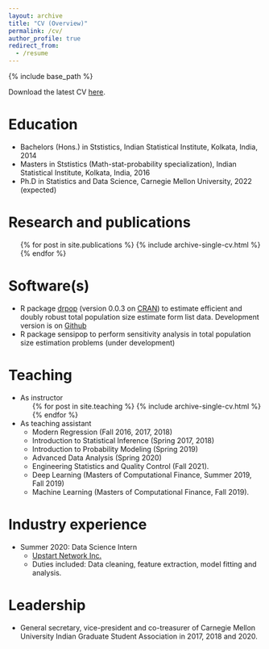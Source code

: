 ```yaml
---
layout: archive
title: "CV (Overview)"
permalink: /cv/
author_profile: true
redirect_from:
  - /resume
---
```


{% include base_path %}

Download the latest CV [here](../files/CV_Manjari_Das.pdf).
 
Education
======
* Bachelors (Hons.) in Ststistics, Indian Statistical Institute, Kolkata, India, 2014
* Masters in Ststistics (Math-stat-probability specialization), Indian Statistical Institute, Kolkata, India, 2016
* Ph.D in Statistics and Data Science, Carnegie Mellon University, 2022 (expected)

Research and publications
======
  <ul>{% for post in site.publications %}
    {% include archive-single-cv.html %}
  {% endfor %}</ul>
  
Software(s)
======
* R package [drpop](https://CRAN.R-project.org/package=drpop) (version 0.0.3 on [CRAN](https://CRAN.R-project.org)) to estimate efficient and doubly robust total population size estimate form list data. Development version is on [Github](https://github.com/mqnjqrid/drpop)
* R package sensipop to perform sensitivity analysis in total population size estimation problems (under development)
  
Teaching
======
 * As instructor
    <ul>{% for post in site.teaching %}
      {% include archive-single-cv.html %}
    {% endfor %}</ul>
 * As teaching assistant
    * Modern Regression (Fall 2016, 2017, 2018)
    * Introduction to Statistical Inference (Spring 2017, 2018)
    * Introduction to Probability Modeling (Spring 2019)
    * Advanced Data Analysis (Spring 2020)
    * Engineering Statistics and Quality Control (Fall 2021).
    * Deep Learning (Masters of Computational Finance, Summer 2019, Fall 2019)
    * Machine Learning (Masters of Computational Finance, Fall 2019).
  
Industry experience
======
* Summer 2020: Data Science Intern
  * [Upstart Network Inc.](https://www.upstart.com/)
  * Duties included: Data cleaning, feature extraction, model fitting and analysis.


Leadership
======
* General secretary, vice-president and co-treasurer of Carnegie Mellon University Indian Graduate Student Association in 2017, 2018 and 2020.
